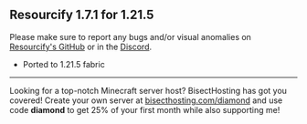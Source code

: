 ## Resourcify 1.7.1 for 1.21.5

Please make sure to report any bugs and/or visual anomalies
on [Resourcify's GitHub](https://github.com/DeDiamondPro/Resourcify/issues) or in
the [Discord](https://discord.gg/XtAuqsJWby).

- Ported to 1.21.5 fabric

----------------------------------------------------------------------------------------------------

Looking for a top-notch Minecraft server host? BisectHosting has got you covered! Create your own server
at [bisecthosting.com/diamond](https://bisecthosting.com/diamond?r=resourcify+update) and use code **diamond** to get
25% of your first month while also supporting me!